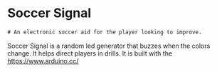 # Soccer Signal
```diff
# An electronic soccer aid for the player looking to improve.
```
Soccer Signal is a random led generator that buzzes when the colors change. It helps direct players in drills.
It is built with the https://www.arduino.cc/
